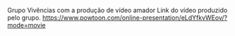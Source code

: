Grupo Vivências com a produção de vídeo amador
Link do vídeo produzido pelo grupo. https://www.powtoon.com/online-presentation/eLdYfkvWEov/?mode=movie
